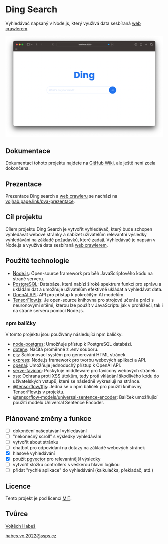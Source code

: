 # Ding Search

Vyhledávač napsaný v Node.js, který využívá data sesbíraná [web crawlerem](https://github.com/vojhab/web-crawler).

![Ding search screenshot](./ding-search-safari.png)

## Dokumentace

Dokumentaci tohoto projektu najdete na [GitHub Wiki](https://github.com/vojhab/ding-search/wiki), ale ještě není zcela dokončena.

## Prezentace

Prezentace Ding search a [web crawleru](https://github.com/vojhab/web-crawler) se nachází na [vojhab.page.link/pva-prezentace](https://vojhab.page.link/pva-prezentace).

## Cíl projektu

Cílem projektu Ding Search je vytvořit vyhledávač, který bude schopen vyhledávat webové stránky a nabízet uživatelům relevantní výsledky vyhledávání na základě požadavků, které zadají. Vyhledávač je napsán v Node.js a využívá data sesbíraná [web crawlerem](https://github.com/vojhab/web-crawler).

## Použité technologie

- [Node.js](https://nodejs.org): Open-source framework pro běh JavaScriptového kódu na straně serveru.
- [PostgreSQL](https://www.postgresql.org): Databáze, která nabízí široké spektrum funkcí pro správu a ukládání dat a umožňuje uživatelům efektivně ukládat a vyhledávat data.
- [OpenAI API](https://openai.com/blog/openai-api): API pro přístup k pokročilým AI modelům.
- [TensorFlow.js](https://www.tensorflow.org/js): Je open-source knihovna pro strojové učení a práci s neuronovými sítěmi, kterou lze použít v JavaScriptu jak v prohlížeči, tak i na straně serveru pomocí Node.js.

### npm balíčky

V tomto projektu jsou používány následující npm balíčky:

- [node-postgres](https://www.npmjs.com/package/pg): Umožňuje přístup k PostgreSQL databázi.
- [dotenv](https://www.npmjs.com/package/dotenv): Načítá proměnné z .env souboru.
- [ejs](https://www.npmjs.com/package/ejs): Šablonovací systém pro generování HTML stránek.
- [express](https://www.npmjs.com/package/express): Node.js framework pro tvorbu webových aplikací a API.
- [openai](https://www.npmjs.com/package/openai): Umožňuje jednoduchý přístup k OpenAI API.
- [serve-favicon](https://www.npmjs.com/package/serve-favicon): Poskytuje middleware pro favicony webových stránek.
- [xss](https://www.npmjs.com/package/xss): Ochrana proti XSS útokům, tedy proti vkládání škodlivého kódu do uživatelských vstupů, které se následně vykreslují na stránce.
- [@tensorflow/tfjs](https://www.npmjs.com/package/@tensorflow/tfjs): Jedná se o npm balíček pro použití knihovny TensorFlow.js v projektu.
- [@tensorflow-models/universal-sentence-encoder](https://www.npmjs.com/package/@tensorflow-models/universal-sentence-encoder): Balíček umožňující použití modelu Universal Sentence Encoder.

## Plánované změny a funkce

- [ ] dokončení našeptávání vyhledávání
- [ ] "nekonečný scroll" s výsledky vyhledávání
- [ ] vytvořit about stránku
- [ ] chatbot pro odpovídání na dotazy na základě webových stránek
- [x] hlasové vyhledávání
- [x] použít [pgvector](https://github.com/pgvector/pgvector) pro relevantnější výsledky
- [ ] vytvořit složku controllers s veškerou hlavní logikou
- [ ] přidat "rychlé aplikace" do vyhledávání (kalkulačka, překladač, atd.)

## Licence

Tento projekt je pod licencí [MIT](LICENSE).

## Tvůrce

[Vojtěch Habeš](https://www.github.com/vojhab)

habes.vo.2022@ssps.cz

